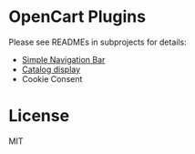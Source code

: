 # OpenCart Plugins

Please see READMEs in subprojects for details:

* [Simple Navigation Bar](Simple-Navigation-Bar/README.md)
* [Catalog display](Catalog-display/README.md)
* Cookie Consent

# License

MIT
